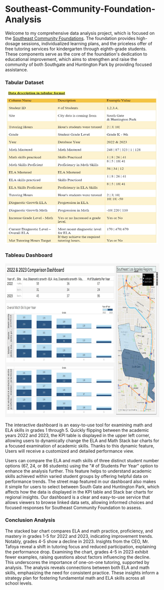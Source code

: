 # Southeast-Community-Foundation-Analysis

Welcome to my comprehensive data analysis project, which is focused on the [Southeast Community Foundations](https://secfoundation.org). The foundation provides high-dosage sessions, individualized learning plans, and the priceless offer of free tutoring services for kindergarten through eighth-grade students. These components serve as the core of the foundation's dedication to educational improvement, which aims to strengthen and raise the community of both Southgate and Huntington Park by providing focused assistance. 

### Tabular Dataset

<img src="https://github.com/EddyBoror/Southeast-Community-Foundation-Analysis/blob/main/tabular.jpg" width="500" height="500" />

### Tableau Dashboard

<img src="https://github.com/EddyBoror/Southeast-Community-Foundation-Analysis/blob/main/SouthEast%20Dashaboard%20Screenshot.jpg" width="800" height="500" />

The interactive dashboard is an easy-to-use tool for examining math and ELA skills in grades 1 through 5. Quickly flipping between the academic years 2022 and 2023, the KPI table is displayed in the upper left corner, allowing users to dynamically change the ELA and Math Stack bar charts for a focused examination of academic skills. Thanks to this dynamic feature, Users will receive a customized and detailed performance view. 

Users can compare the ELA and math skills of three distinct student number options (67, 24, or 86 students) using the "# of Students Per Year" option to enhance the analysis further. This feature helps to understand academic skills achieved within varied student groups by offering helpful data on performance trends. The street map featured in our dashboard also makes it simple for users to select between South Gate and Huntington Park, which affects how the data is displayed in the KPI table and Stack bar charts for regional insights. Our dashboard is a clear and easy-to-use service that allows viewers to browse linked data sets, allowing informed choices and focused responses for Southeast Community Foundation to assess. 

### Conclusion Analysis

The stacked bar chart compares ELA and math practice, proficiency, and mastery in grades 1-5 for 2022 and 2023, indicating improvement trends. Notably, grades 4-5 show a decline in 2023. Insights from the CEO, Mr. Tafoya reveal a shift in tutoring focus and reduced participation, explaining the performance drop. Examining the chart, grades 4-5 in 2023 exhibit fewer examples, raising questions about factors influencing the decline. This underscores the importance of one-on-one tutoring, supported by analysis. The analysis reveals connections between both ELA and math skills, emphasizing the need for consistent practice. These insights inform a strategy plan for fostering fundamental math and ELA skills across all school levels.
